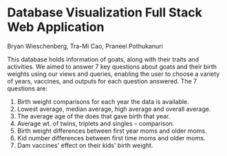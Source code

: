 # Database Visualization Full Stack Web Application
Bryan Wieschenberg, Tra-Mi Cao, Praneel Pothukanuri

This database holds information of goats, along with their traits and activities. We aimed to answer 7 key questions about goats and their birth weights using our views and queries, enabling the user to choose a variety of years, vaccines, and outputs for each question answered. The 7 questions are:

1. Birth weight comparisons for each year the data is available.
2. Lowest average, median average, high average and overall average.
3. The average age of the does that gave birth that year.
4. Average wt. of twins, triplets and singles – comparison.
5. Birth weight differences between first year moms and older moms.
6. Kid number differences between first time moms and older moms.
7. Dam vaccines' effect on their kids' birth weight.

